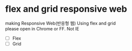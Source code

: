 # flex and grid responsive web

making Responsive Web(반응형 웹) Using flex and grid  
please open in Chrome or FF. Not IE

 - [ ] Flex
 - [ ] Grid